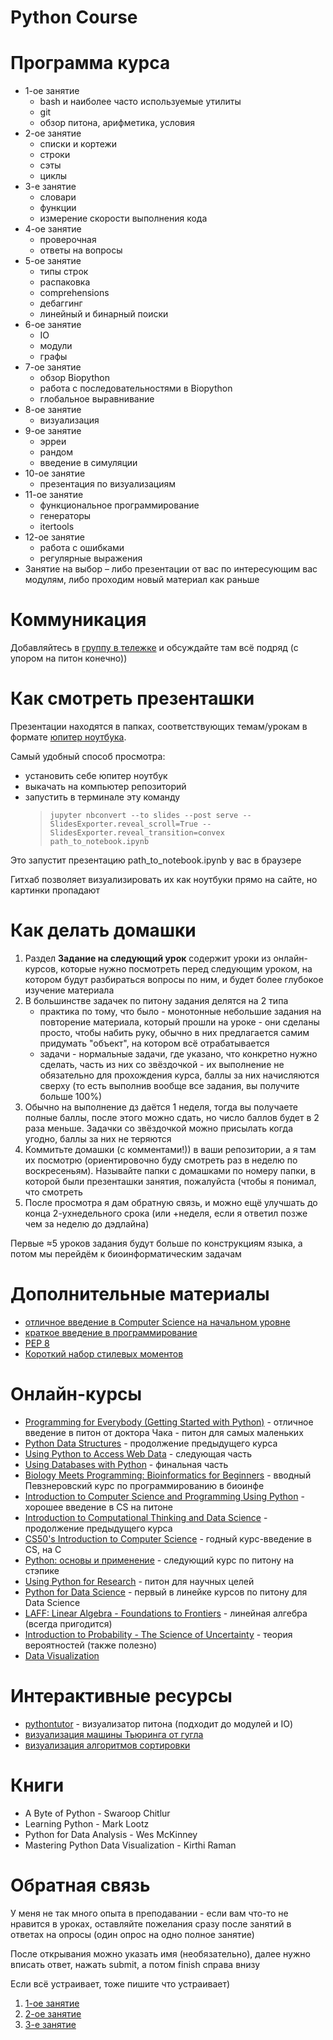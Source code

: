 # Python Course


# Программа курса
* 1-ое занятие
    * bash и наиболее часто используемые утилиты
    * git
    * обзор питона, арифметика, условия
* 2-ое занятие
	* списки и кортежи
	* строки
	* сэты
	* циклы
* 3-е занятие
	* словари
	* функции
	* измерение скорости выполнения кода
* 4-ое занятие
	* проверочная
	* ответы на вопросы
* 5-ое занятие
	* типы строк
	* распаковка
	* comprehensions
	* дебаггинг
	* линейный и бинарный поиски
* 6-ое занятие
	* IO
	* модули
	* графы
* 7-ое занятие
	* обзор Biopython
	* работа с последовательностями в Biopython
	* глобальное выравнивание
* 8-ое занятие
	* визуализация
* 9-ое занятие
    * эрреи
    * рандом
    * введение в симуляции
* 10-ое занятие
    * презентация по визуализациям
* 11-ое занятие
	* функциональное программирование
	* генераторы
	* itertools
* 12-ое занятие
    * работа с ошибками
	* регулярные выражения
* Занятие на выбор – либо презентации от вас по интересующим вас модулям, либо проходим новый материал как раньше


# Коммуникация
Добавляйтесь в [группу в тележке](https://t.me/python_bf) и обсуждайте
там всё подряд (с упором на питон конечно))


# Как смотреть презенташки
Презентации находятся в папках, соответствующих темам/урокам в формате
[юпитер ноутбука](https://jupyter.org/).

Самый удобный способ просмотра:
* установить себе юпитер ноутбук
* выкачать на компьютер репозиторий
* запустить в терминале эту команду
    >`jupyter nbconvert --to slides --post serve
--SlidesExporter.reveal_scroll=True --SlidesExporter.reveal_transition=convex
path_to_notebook.ipynb`

Это запустит презентацию path_to_notebook.ipynb у вас в браузере

Гитхаб позволяет визуализировать их как ноутбуки прямо на сайте, но картинки пропадают


# Как делать домашки
1. Раздел **Задание на следующий урок** содержит уроки из онлайн-курсов,
которые нужно посмотреть перед следующим уроком, на котором будут разбираться
вопросы по ним, и будет более глубокое изучение материала
1. В большинстве задачек по питону задания делятся на 2 типа
    * практика по тому, что было - монотонные небольшие задания на
    повторение материала, который прошли на уроке - они сделаны просто,
    чтобы набить руку, обычно в них предлагается самим придумать "объект",
    на котором всё отрабатывается
    * задачи - нормальные задачи, где указано, что конкретно нужно сделать,
    часть из них со звёздочкой - их выполнение не обязательно для прохождения курса,
    баллы за них начисляются сверху (то есть выполнив вообще все задания,
    вы получите больше 100%)
1. Обычно на выполнение дз даётся 1 неделя, тогда вы получаете полные баллы,
 после этого можно сдать, но число баллов будет в 2 раза меньше.
 Задачки со звёздочкой можно присылать когда угодно, баллы за них не теряются
1. Коммитьте домашки (с комментами!)) в ваши репозитории, а я там их посмотрю
(ориентировочно буду смотреть раз в неделю по воскресеньям). Называйте
папки с домашками по номеру папки, в которой были презенташки занятия,
пожалуйста (чтобы я понимал, что смотреть
1. После просмотра я дам обратную связь, и можно ещё улучшать до
конца 2-ухнедельного срока (или +неделя, если  я ответил позже чем за неделю до дэдлайна)

Первые ≈5 уроков задания будут больше по конструкциям языка, а потом мы
перейдём к биоинформатическим задачам


# Дополнительные материалы
* [отличное введение в Computer Science на начальном уровне](https://csfieldguide.org.nz/en/chapters/introduction/)
* [краткое введение в программирование](https://en.wikiversity.org/wiki/Introduction_to_Programming)
* [PEP 8](https://www.python.org/dev/peps/pep-0008/)
* [Короткий набор стилевых моментов](https://docs.google.com/document/d/1m09ujGp8xYqyxaU6ect5vQj0suMGWQJS1v8lTB2xoNo/edit?usp=sharing)


# Онлайн-курсы
* [Programming for Everybody (Getting Started with Python)](https://www.coursera.org/learn/python/home/welcome) - отличное введение в питон от доктора Чака - питон для самых маленьких
* [Python Data Structures](https://www.coursera.org/learn/python-data/home/welcome) - продолжение предыдущего курса
* [Using Python to Access Web Data](https://www.coursera.org/learn/python-network-data/home/welcome) - следующая часть
* [Using Databases with Python](https://www.coursera.org/learn/python-databases/home/welcome) - финальная часть
* [Biology Meets Programming: Bioinformatics for Beginners](https://www.coursera.org/learn/bioinformatics/home/welcome) - вводный Певзнеровский курс по программированию в биоинфе
* [Introduction to Computer Science and Programming Using Python](https://courses.edx.org/courses/course-v1:MITx+6.00.1x+2T2016/course/) - хорошее введение в CS на питоне
* [Introduction to Computational Thinking and Data Science](https://courses.edx.org/courses/course-v1:MITx+6.00.2x_6+3T2016/course/) - продолжение предыдущего курса
* [CS50's Introduction to Computer Science](https://courses.edx.org/courses/course-v1:HarvardX+CS50+X/course/) - годный курс-введение в CS, на С
* [Python: основы и применение](https://stepik.org/course/512/syllabus) - следующий курс по питону на стэпике
* [Using Python for Research](https://courses.edx.org/courses/course-v1:HarvardX+PH526x+2T2018/course/) - питон для научных целей
* [Python for Data Science](https://courses.edx.org/courses/course-v1:UCSanDiegoX+DSE200x+2T2017/course/) - первый в линейке курсов по питону для Data Science
* [LAFF: Linear Algebra - Foundations to Frontiers](https://courses.edx.org/courses/course-v1:UTAustinX+UT.5.05x+1T2017/course/) - линейная алгебра (всегда пригодится)
* [Introduction to Probability - The Science of Uncertainty](https://courses.edx.org/courses/course-v1:MITx+6.041x_4+1T2017/course/) - теория вероятностей (также полезно)
* [Data Visualization](https://www.coursera.org/learn/datavisualization/home/welcome)


# Интерактивные ресурсы
* [pythontutor](http://www.pythontutor.com/visualize.html) - визуализатор питона (подходит до модулей и IO)
* [визуализация машины Тьюринга от гугла](https://www.google.com/doodles/alan-turings-100th-birthday)
* [визуализация алгоритмов сортировки](https://www.toptal.com/developers/sorting-algorithms)


# Книги
* A Byte of Python - Swaroop Chitlur
* Learning Python - Mark Lootz
* Python for Data Analysis - Wes McKinney
* Mastering Python Data Visualization - Kirthi Raman


# Обратная связь
У меня не так много опыта в преподавании - если вам что-то не нравится в
уроках, оставляйте пожелания сразу после занятий в ответах на опросы (один опрос на одно полное занятие)

После открывания можно указать имя (необязательно), далее нужно вписать ответ,
нажать submit, а потом finish справа внизу

Если всё устраивает, тоже пишите что устраивает)
1. [1-ое занятие](https://PollEv.com/surveys/OjITBi5kSIAUJIJIdi5cT/respond)
1. [2-ое занятие](https://PollEv.com/surveys/JaVAQfAT7DpbGG3SnH8os/respond)
1. [3-е занятие](https://PollEv.com/surveys/i0e07ckq0AZcf8l84HUAR/respond)

